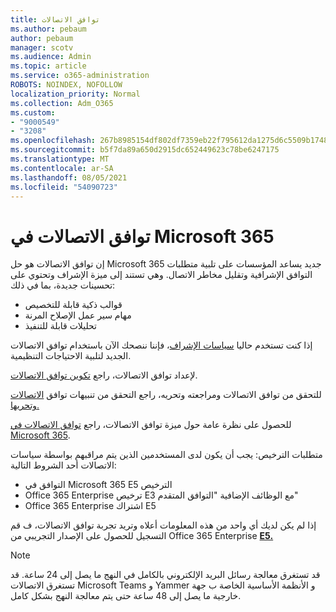 ```yaml
---
title: توافق الاتصالات
ms.author: pebaum
author: pebaum
manager: scotv
ms.audience: Admin
ms.topic: article
ms.service: o365-administration
ROBOTS: NOINDEX, NOFOLLOW
localization_priority: Normal
ms.collection: Adm_O365
ms.custom:
- "9000549"
- "3208"
ms.openlocfilehash: 267b8985154df802df7359eb22f795612da1275d6c5509b1748828f3c42051b7
ms.sourcegitcommit: b5f7da89a650d2915dc652449623c78be6247175
ms.translationtype: MT
ms.contentlocale: ar-SA
ms.lasthandoff: 08/05/2021
ms.locfileid: "54090723"
---
```

# <a name="communication-compliance-in-microsoft-365"></a>توافق الاتصالات في Microsoft 365

إن توافق الاتصالات هو حل Microsoft 365 جديد يساعد المؤسسات على تلبية متطلبات التوافق الإشرافية وتقليل مخاطر الاتصال. وهي تستند إلى ميزة الإشراف وتحتوي على تحسينات جديدة، بما في ذلك:

- قوالب ذكية قابلة للتخصيص
- مهام سير عمل الإصلاح المرنة
- تحليلات قابلة للتنفيذ

إذا كنت تستخدم حاليا [سياسات الإشراف](https://docs.microsoft.com/microsoft-365/compliance/supervision-policies)، فإننا ننصحك الآن باستخدام توافق الاتصالات الجديد لتلبية الاحتياجات التنظيمية.

لإعداد توافق الاتصالات، راجع [تكوين توافق الاتصالات](https://docs.microsoft.com/microsoft-365/compliance/communication-compliance-configure).

للتحقق من توافق الاتصالات ومراجعته وتحريه، راجع التحقق من تنبيهات توافق [الاتصالات وتحريها.](https://docs.microsoft.com/microsoft-365/compliance/communication-compliance-investigate-remediate)

للحصول على نظرة عامة حول ميزة توافق الاتصالات، راجع [توافق الاتصالات في Microsoft 365](https://docs.microsoft.com/microsoft-365/compliance/communication-compliance).

متطلبات الترخيص: يجب أن يكون لدى المستخدمين الذين يتم مراقبهم بواسطة سياسات الاتصالات أحد الشروط التالية:

- التوافق في Microsoft 365 E5 الترخيص
- Office 365 Enterprise ترخيص E3 مع الوظائف الإضافية "التوافق المتقدم"
- Office 365 Enterprise اشتراك E5

إذا لم يكن لديك أي واحد من هذه المعلومات أعلاه وتريد تجربة توافق الاتصالات، ف قم التسجيل للحصول على الإصدار التجريبي من Office 365 Enterprise **[E5.](https://go.microsoft.com/fwlink/p/?LinkID=698279)**

> [!NOTE]
> قد تستغرق معالجة رسائل البريد الإلكتروني بالكامل في النهج ما يصل إلى 24 ساعة. قد تستغرق الاتصالات Microsoft Teams و Yammer و الأنظمة الأساسية الخاصة ب جهة خارجية ما يصل إلى 48 ساعة حتى يتم معالجة النهج بشكل كامل.

